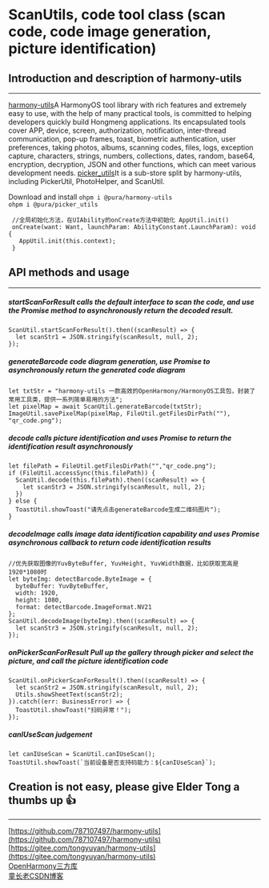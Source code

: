 # ScanUtils, code tool class (scan code, code image generation, picture identification)

## Introduction and description of harmony-utils

------
[harmony-utils](https://ohpm.openharmony.cn/#/cn/detail/@pura%2Fharmony-utils)A HarmonyOS tool library with rich features and extremely easy to use, with the help of many practical tools, is committed to helping developers quickly build Hongmeng applications. Its encapsulated tools cover APP, device, screen, authorization, notification, inter-thread communication, pop-up frames, toast, biometric authentication, user preferences, taking photos, albums, scanning codes, files, logs, exception capture, characters, strings, numbers, collections, dates, random, base64, encryption, decryption, JSON and other functions, which can meet various development needs.
[picker_utils](https://ohpm.openharmony.cn/#/cn/detail/@pura%2Fpicker_utils)It is a sub-store split by harmony-utils, including PickerUtil, PhotoHelper, and ScanUtil.

Download and install
`ohpm i @pura/harmony-utils`  
`ohpm i @pura/picker_utils`

 ```
  //全局初始化方法，在UIAbility的onCreate方法中初始化 AppUtil.init()
  onCreate(want: Want, launchParam: AbilityConstant.LaunchParam): void {
    AppUtil.init(this.context);
  }
 ```

## API methods and usage

------

##### startScanForResult calls the default interface to scan the code, and use the Promise method to asynchronously return the decoded result.

```
ScanUtil.startScanForResult().then((scanResult) => {
  let scanStr1 = JSON.stringify(scanResult, null, 2);
});
```

##### generateBarcode code diagram generation, use Promise to asynchronously return the generated code diagram

```
let txtStr = "harmony-utils 一款高效的OpenHarmony/HarmonyOS工具包，封装了常用工具类，提供一系列简单易用的方法";
let pixelMap = await ScanUtil.generateBarcode(txtStr);
ImageUtil.savePixelMap(pixelMap, FileUtil.getFilesDirPath(""), "qr_code.png");
```

##### decode calls picture identification and uses Promise to return the identification result asynchronously

```
let filePath = FileUtil.getFilesDirPath("","qr_code.png");
if (FileUtil.accessSync(this.filePath)) {
  ScanUtil.decode(this.filePath).then((scanResult) => {
    let scanStr3 = JSON.stringify(scanResult, null, 2);
  })
} else {
  ToastUtil.showToast("请先点击generateBarcode生成二维码图片");
}
```

##### decodeImage calls image data identification capability and uses Promise asynchronous callback to return code identification results

```
//优先获取图像的YuvByteBuffer, YuvHeight, YuvWidth数据，比如获取宽高是1920*1080时
let byteImg: detectBarcode.ByteImage = {
  byteBuffer: YuvByteBuffer,
  width: 1920,
  height: 1080,
  format: detectBarcode.ImageFormat.NV21
};
ScanUtil.decodeImage(byteImg).then((scanResult) => {
  let scanStr3 = JSON.stringify(scanResult, null, 2);
});
```

##### onPickerScanForResult Pull up the gallery through picker and select the picture, and call the picture identification code

```
ScanUtil.onPickerScanForResult().then((scanResult) => {
  let scanStr2 = JSON.stringify(scanResult, null, 2);
  Utils.showSheetText(scanStr2);
}).catch((err: BusinessError) => {
  ToastUtil.showToast("扫码异常！");
});
```

##### canIUseScan judgement

```
let canIUseScan = ScanUtil.canIUseScan();
ToastUtil.showToast(`当前设备是否支持码能力：${canIUseScan}`);
```

## Creation is not easy, please give Elder Tong a thumbs up 👍

------
[https://github.com/787107497/harmony-utils](https://github.com/787107497/harmony-utils)   
[https://gitee.com/tongyuyan/harmony-utils](https://gitee.com/tongyuyan/harmony-utils)   
[OpenHarmony三方库](https://ohpm.openharmony.cn/#/cn/detail/@pura%2Fharmony-utils)   
[童长老CSDN博客](https://blog.csdn.net/qq_32922545)   
   



